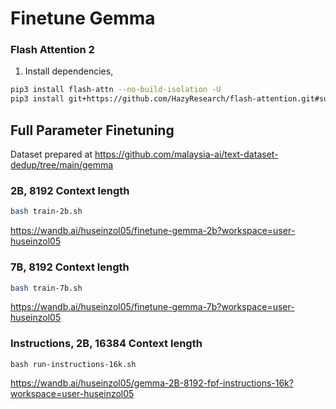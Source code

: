 # Finetune Gemma

### Flash Attention 2

1. Install dependencies,

```bash
pip3 install flash-attn --no-build-isolation -U
pip3 install git+https://github.com/HazyResearch/flash-attention.git#subdirectory=csrc/rotary
```

## Full Parameter Finetuning

Dataset prepared at https://github.com/malaysia-ai/text-dataset-dedup/tree/main/gemma

### 2B, 8192 Context length

```bash
bash train-2b.sh
```

https://wandb.ai/huseinzol05/finetune-gemma-2b?workspace=user-huseinzol05

### 7B, 8192 Context length

```bash
bash train-7b.sh
```

https://wandb.ai/huseinzol05/finetune-gemma-7b?workspace=user-huseinzol05

### Instructions, 2B, 16384 Context length

```
bash run-instructions-16k.sh
```

https://wandb.ai/huseinzol05/gemma-2B-8192-fpf-instructions-16k?workspace=user-huseinzol05